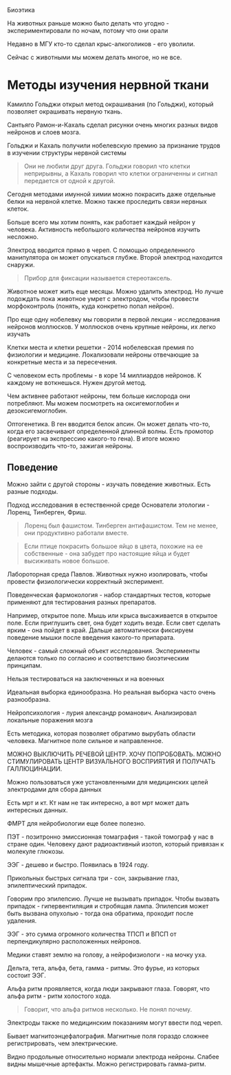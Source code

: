 Биоэтика

На животных раньше можно было делать что угодно - экспериментировали по ночам, потому что они орали

Недавно в МГУ кто-то сделал крыс-алкоголиков - его уволили.

Сейчас с животными мы можем делать многое, но не все.

# Методы изучения нервной ткани

Камилло Гольджи открыл метод окрашивания (по Гольджи), который позволяет окрашивать нервную ткань.

Сантьяго Рамон-и-Кахаль сделал рисунки очень многих разных видов нейронов и слоев мозга.

Гольджи и Кахаль получили нобелевскую премию за признание трудов в изучении структуры нервной системы

> Они не любили друг друга. Гольджи говорил что клетки неприрывны, а Кахаль говорил что клетки ограниченны и сигнал передается от одной к другой.

Сегодня методами имунной химии можно покрасить даже отдельные белки на нервной клетке. Можно также проследить связи нервных клеток.

Больше всего мы хотим понять, как работает каждый нейрон у человека. Активность небольшого количества нейронов изучить несложно.

Электрод вводится прямо в череп. С помощью определенного манипулятора он может опускаться глубже. Второй электрод находится снаружи.
> Прибор для фиксации называется стереотаксель.

Животное может жить еще месяцы. Можно удалить электрод. Но лучше подождать пока животное умрет с электродом, чтобы провести морфоконтроль (понять, куда конкретно попал нейрон).

Про еще одну нобелевку мы говорили в первой лекции - исследования нейронов моллюсков. У моллюсков очень крупные нейроны, их легко изучать

Клетки места и клетки решетки - 2014 нобелевская премия по физиологии и медицине. Локализовали нейроны отвечающие за конкретные места и за пересечения.

С человеком есть проблемы - в коре 14 миллиардов нейронов. К каждому не воткнешься. Нужен другой метод.

Чем активнее работают нейроны, тем больше кислорода они потребляют. Мы можем посмотреть на оксигемоглобин и дезоксигемоглобин.

Оптогенетика. В ген вводится белок апсин. Он может делать что-то, когда его засвечивают определенной длинной волны. Есть промотор (реагирует на экспрессию какого-то гена). В итоге можно воспроизводить что-то, зажигая нейроны.

## Поведение

Можно зайти с другой стороны - изучать поведение животных. Есть разные подходы.

Подход исследования в естественной среде
Основатели этологии - Лоренц, Тинберген, Фриш.
> Лоренц был фашистом. Тинберген антифашистом. Тем не менее, они продуктивно работали вместе.

> Если птице покрасить большое яйцо в цвета, похожие на ее собственные - она забудет про настоящие яйца и будет высиживать новое большое.

Лабороторная среда
Павлов. Животных нужно изолировать, чтобы провести физиологически корректный эксперимент.

Поведенческая фармокология - набор стандартных тестов, которые применяют для тестирования разных препаратов. 

Например, открытое поле. Мышь или крыса высаживается в открытое поле. Если приглушить свет, она будет ходить везде. Если свет сделать ярким - она пойдет в край. Дальше автоматически фиксируем поведение мышки после введения какого-то припарата.

Человек - самый сложный объект исследования. Эксперименты делаются только по согласию и соответствию биоэтическим принципам.

Нельзя тестироваться на заключенных и на военных

Идеальная выборка единообразна. Но реальная выборка часто очень разнообразна.

Нейропсихология - лурия александр романович. Анализировал локальные поражения мозга

Есть методика, которая позволяет обратимо вырубать области человека. Магнитное поле сильное и направленное. 

МОЖНО ВЫКЛЮЧИТЬ РЕЧЕВОЙ ЦЕНТР. ХОЧУ ПОПРОБОВАТЬ. МОЖНО СТИМУЛИРОВАТЬ ЦЕНТР ВИЗУАЛЬНОГО ВОСПРИЯТИЯ И ПОЛУЧАТЬ ГАЛЛЮЦИНАЦИИ.

Можно пользоваться уже установленными для медицинских целей электродами для сбора данных

Есть мрт и кт. Кт нам не так интересно, а вот мрт может дать интересных данных.

ФМРТ для нейробиологии еще более полезно.

ПЭТ - позитронно эмиссионная томаграфия - такой томограф у нас в стране один. Человеку дают радиоактивный изотоп, который привязан к молекуле глюкозы.

ЭЭГ - дешево и быстро. Появилась в 1924 году.

Прикольных быстрых сигнала три - сон, закрывание глаз, эпилептический припадок.

Говорим про эпилепсию. Лучше не вызывать припадок. Чтобы вызвать припадок - гипервентиляция и стробящая лампа. Эпилепсия может быть вызвана опухолью - тогда она обратима, проходит после удаления.

ЭЭГ - это сумма огромного количества ТПСП и ВПСП от перпендикулярно расположенных нейронов.

Медики ставят землю на голову, а нейрофизиологи - на мочку уха.

Дельта, тета, альфа, бета, гамма - ритмы. Это фурье, из которых состоит ЭЭГ.

Альфа ритм проявляется, когда люди закрывают глаза. Говорят, что альфа ритм - ритм холостого хода.

> Говорит, что альфа ритмов несколько. Не понял почему.

Электроды также по медицинским показаниям могут ввести под череп.

Бывает магнитоэнцефалография. Магнитные поля гораздо сложнее регистрировать, чем электрические.

Видно продольные относительно нормали электрода нейроны. Слабее видны мышечные артефакты. Можно регистрировать гамма-ритм.




